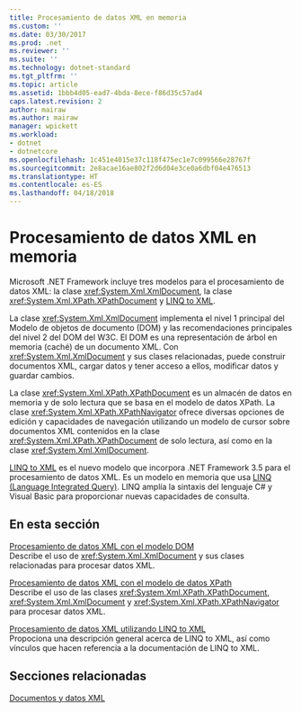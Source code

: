 ```yaml
---
title: Procesamiento de datos XML en memoria
ms.custom: ''
ms.date: 03/30/2017
ms.prod: .net
ms.reviewer: ''
ms.suite: ''
ms.technology: dotnet-standard
ms.tgt_pltfrm: ''
ms.topic: article
ms.assetid: 1bbb4d05-ead7-4bda-8ece-f86d35c57ad4
caps.latest.revision: 2
author: mairaw
ms.author: mairaw
manager: wpickett
ms.workload:
- dotnet
- dotnetcore
ms.openlocfilehash: 1c451e4015e37c118f475ec1e7c099566e28767f
ms.sourcegitcommit: 2e8acae16ae802f2d6d04e3ce0a6dbf04e476513
ms.translationtype: HT
ms.contentlocale: es-ES
ms.lasthandoff: 04/18/2018
---
```

# <a name="processing-xml-data-in-memory"></a>Procesamiento de datos XML en memoria
Microsoft .NET Framework incluye tres modelos para el procesamiento de datos XML: la clase <xref:System.Xml.XmlDocument>, la clase <xref:System.Xml.XPath.XPathDocument> y [LINQ to XML](https://msdn.microsoft.com/library/f0fe21e9-ee43-4a55-b91a-0800e5782c13).  
  
 La clase <xref:System.Xml.XmlDocument> implementa el nivel 1 principal del Modelo de objetos de documento (DOM) y las recomendaciones principales del nivel 2 del DOM del W3C. El DOM es una representación de árbol en memoria (caché) de un documento XML. Con <xref:System.Xml.XmlDocument> y  sus clases relacionadas, puede construir documentos XML, cargar datos y tener acceso a ellos, modificar datos y guardar cambios.  
  
 La clase <xref:System.Xml.XPath.XPathDocument> es un almacén de datos en memoria y de solo lectura que se basa en el modelo de datos XPath. La clase <xref:System.Xml.XPath.XPathNavigator> ofrece diversas opciones de edición y capacidades de navegación utilizando un modelo de cursor sobre documentos XML contenidos en la clase <xref:System.Xml.XPath.XPathDocument> de solo lectura, así como en la clase <xref:System.Xml.XmlDocument>.  
  
 [LINQ to XML](https://msdn.microsoft.com/library/f0fe21e9-ee43-4a55-b91a-0800e5782c13) es el nuevo modelo que incorpora .NET Framework 3.5 para el procesamiento de datos XML. Es un modelo en memoria que usa [LINQ (Language Integrated Query)](https://msdn.microsoft.com/library/a73c4aec-5d15-4e98-b962-1274021ea93d). LINQ amplía la sintaxis del lenguaje C# y Visual Basic para proporcionar nuevas capacidades de consulta.  
  
## <a name="in-this-section"></a>En esta sección  
 [Procesamiento de datos XML con el modelo DOM](../../../../docs/standard/data/xml/process-xml-data-using-the-dom-model.md)  
 Describe el uso de <xref:System.Xml.XmlDocument> y sus clases relacionadas para procesar datos XML.  
  
 [Procesamiento de datos XML con el modelo de datos XPath](../../../../docs/standard/data/xml/process-xml-data-using-the-xpath-data-model.md)  
 Describe el uso de las clases <xref:System.Xml.XPath.XPathDocument>, <xref:System.Xml.XmlDocument> y <xref:System.Xml.XPath.XPathNavigator> para procesar datos XML.  
  
 [Procesamiento de datos XML utilizando LINQ to XML](../../../../docs/standard/data/xml/process-xml-data-using-linq-to-xml.md)  
 Propociona una descripción general acerca de LINQ to XML, así como vínculos que hacen referencia a la documentación de LINQ to XML.  
  
## <a name="related-sections"></a>Secciones relacionadas  
 [Documentos y datos XML](../../../../docs/standard/data/xml/index.md)
